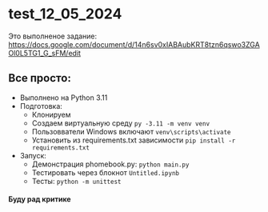 # test_12_05_2024
Это выполненое задание:
https://docs.google.com/document/d/14n6sv0xIABAubKRT8tzn6qswo3ZGAOl0L5TG1_G_sFM/edit

## Все просто:
- Выполнено на Python 3.11
- Подготовка:
  - Клонируем
  - Создаем виртуальную среду `py -3.11 -m venv venv` 
  - Пользовватели Windows включают `venv\scripts\activate` 
  - Установить из requirements.txt зависимости `pip install -r requirements.txt` 
- Запуск:
  - Демонстрация phomebook.py: `python main.py` 
  - Тестировать через блокнот `Untitled.ipynb`
  - Тесты: `python -m unittest`


 

#### Буду рад критике